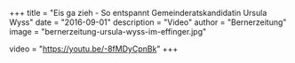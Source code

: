 +++
title = "Eis ga zieh - So entspannt Gemeinderatskandidatin Ursula Wyss"
date = "2016-09-01"
description = "Video"
author = "Bernerzeitung"
image = "bernerzeitung-ursula-wyss-im-effinger.jpg"

video = "https://youtu.be/-8fMDyCpnBk"
+++
